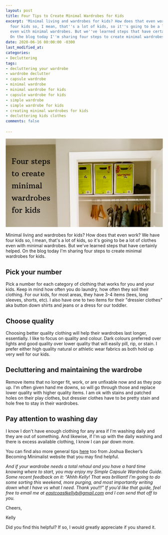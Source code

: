 ```yaml
---
layout: post
title: Four Tips to Create Minimal Wardrobes for Kids
excerpt: 'Minimal living and wardrobes for kids? How does that even work? We have
  four kids so, I mean, that''s a lot of kids, so it''s going to be a lot of clothes
  even with minimal wardrobes. But we''ve learned steps that have certainly helped.
  On the blog today I''m sharing four steps to create minimal wardrobes for kids. '
date: 2020-06-16 00:00:00 -0300
last_modified_at: 
categories:
- Decluttering
tags:
- decluttering your wardrobe
- wardrobe declutter
- capsule wardrobe
- minimal wardrobe
- minimal wardrobe for kids
- capsule wardrobe for kids
- simple wardrobe
- simple wardrobe for kids
- creating minimal wardrobes for kids
- decluttering kids clothes
comments: false

---
```

![A picture of one of my son's closets.](/assets/img/20200616_073353_0000.png "closet")

Minimal living and wardrobes for kids? How does that even work? We have four kids so, I mean, that's a lot of kids, so it's going to be a lot of clothes even with minimal wardrobes. But we've learned steps that have certainly helped. On the blog today I'm sharing four steps to create minimal wardrobes for kids. 

## Pick your number 

Pick a number for each category of clothing that works for you and your kids. Keep in mind how often you do laundry, how often they soil their clothing. For our kids, for most areas, they have 3-4 items (tees, long sleeves, shorts, etc). I also have one to two items for their "dressier clothes" aka button down shirts and jeans or a dress for our toddler. 

## Choose quality 

Choosing better quality clothing will help their wardrobes last longer, essentially. I like to focus on quality and colour. Dark colours preferred over lights and good quality over lower quality that will easily pill, rip, or stain. I prefer either high quality natural or athletic wear fabrics as both hold up very well for our kids. 

## Decluttering and maintaining the wardrobe

Remove items that no longer fit, work, or are unfixable now and as they pop up. I'm often given hand me downs, so will go through those and replace lower quality with higher quality items. I am ok with stains and patched holes on their play clothes, but dressier clothes have to be pretty stain and hole free to stay in their wardrobes. 

## Pay attention to washing day 

I know I don't have enough clothing for any area if I'm washing daily and they are out of something. And likewise, if I'm up with the daily washing and there is excess available clothing, I know I can par down more.   
   
You can find also more general tips [here](https://www.becomingminimalist.com/thin-closet/) too from Joshua Becker’s Becoming Minimalist website that you may find helpful.

_And if your wardrobe needs a total rehaul and you have a hard time knowing where to start, you may enjoy my Simple Capsule Wardrobe Guide. Some recent feedback on it: “Ahhh Kelly! That was brilliant! I’m going to do some sorting this weekend, more purging, and most importantly writing down what I have vs what I need. Thank you!!!” If you’d like that guide, feel free to email me at_ [_eastcoastkellyb@gmail.com_](mailto:eastcoastkellyb@gmail.com) _and I can send that off to you._

Cheers,

Kelly

Did you find this helpful? If so, I would greatly appreciate if you shared it.

  
 